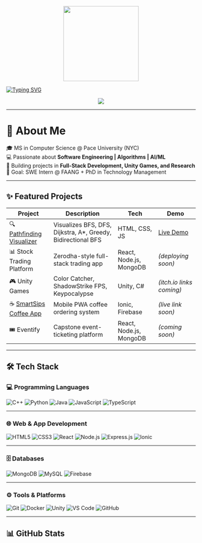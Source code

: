 <!-- Animated Astronaut -->
<p align="center">
  <img src="https://i.giphy.com/media/QNFhOolVeCzPQ2Mx85/giphy.gif" width="200"/>
</p>

<!-- Typing Intro -->
[![Typing SVG](https://readme-typing-svg.herokuapp.com?size=28&duration=4000&color=6A5ACD&center=true&vCenter=true&width=800&lines=Hey+there!+I'm+Riddhi+H.+Soni+👋;MS+CS+@+Pace+University+%7C+Software+Engineer;Exploring+AI%2C+Full-Stack%2C+and+Games)](https://git.io/typing-svg)

<!-- Banner -->
<p align="center">
  <img src="https://capsule-render.vercel.app/api?type=waving&color=0:ADD8E6,100:FFB6C1&height=200&section=header&text=Riddhi%20H.%20Soni&fontSize=38&fontAlignY=35&animation=fadeIn&fontColor=333333" />
</p>

---

# 👋 About Me  
🎓 MS in Computer Science @ Pace University (NYC)  
💻 Passionate about **Software Engineering | Algorithms | AI/ML**  
🚀 Building projects in **Full-Stack Development, Unity Games, and Research**  
🎯 Goal: SWE Intern @ FAANG + PhD in Technology Management  

---

## ✨ Featured Projects  

| Project | Description | Tech | Demo |
|---------|-------------|------|------|
| 🔍 [Pathfinding Visualizer](https://riddhi511.github.io/PathfindingVisualizer/) | Visualizes BFS, DFS, Dijkstra, A*, Greedy, Bidirectional BFS | HTML, CSS, JS | [Live Demo](https://riddhi511.github.io/PathfindingVisualizer/) |
| 📊 Stock Trading Platform | Zerodha-style full-stack trading app | React, Node.js, MongoDB | *(deploying soon)* |
| 🎮 Unity Games | Color Catcher, ShadowStrike FPS, Keypocalypse | Unity, C# | *(itch.io links coming)* |
| ☕ [SmartSips Coffee App](#) | Mobile PWA coffee ordering system | Ionic, Firebase | *(live link soon)* |
| 🎟 Eventify | Capstone event-ticketing platform | React, Node.js, MongoDB | *(coming soon)* |

---

## 🛠 Tech Stack  

<p align="center">

### 💻 Programming Languages  
![C++](https://img.shields.io/badge/C++-blue?logo=cplusplus&logoColor=white&style=for-the-badge) 
![Python](https://img.shields.io/badge/Python-yellow?logo=python&logoColor=white&style=for-the-badge) 
![Java](https://img.shields.io/badge/Java-red?logo=coffeescript&logoColor=white&style=for-the-badge) 
![JavaScript](https://img.shields.io/badge/JavaScript-black?logo=javascript&logoColor=yellow&style=for-the-badge) 
![TypeScript](https://img.shields.io/badge/TypeScript-3178C6?logo=typescript&logoColor=white&style=for-the-badge)

---

### 🌐 Web & App Development  
![HTML5](https://img.shields.io/badge/HTML5-orange?logo=html5&logoColor=white&style=for-the-badge)
![CSS3](https://img.shields.io/badge/CSS3-blue?logo=css3&logoColor=white&style=for-the-badge)
![React](https://img.shields.io/badge/React-61DAFB?logo=react&logoColor=black&style=for-the-badge) 
![Node.js](https://img.shields.io/badge/Node.js-339933?logo=nodedotjs&logoColor=white&style=for-the-badge) 
![Express.js](https://img.shields.io/badge/Express.js-000000?logo=express&logoColor=white&style=for-the-badge) 
![Ionic](https://img.shields.io/badge/Ionic-3880FF?logo=ionic&logoColor=white&style=for-the-badge)

---

### 🗄 Databases  
![MongoDB](https://img.shields.io/badge/MongoDB-47A248?logo=mongodb&logoColor=white&style=for-the-badge) 
![MySQL](https://img.shields.io/badge/MySQL-4479A1?logo=mysql&logoColor=white&style=for-the-badge) 
![Firebase](https://img.shields.io/badge/Firebase-FFCA28?logo=firebase&logoColor=black&style=for-the-badge)

---

### ⚙️ Tools & Platforms  
![Git](https://img.shields.io/badge/Git-F05032?logo=git&logoColor=white&style=for-the-badge)
![Docker](https://img.shields.io/badge/Docker-2496ED?logo=docker&logoColor=white&style=for-the-badge)
![Unity](https://img.shields.io/badge/Unity-000000?logo=unity&logoColor=white&style=for-the-badge)
![VS Code](https://img.shields.io/badge/VS%20Code-007ACC?logo=visualstudiocode&logoColor=white&style=for-the-badge)
![GitHub](https://img.shields.io/badge/GitHub-181717?logo=github&logoColor=white&style=for-the-badge)

</p>

---

## 📊 GitHub Stats  

<p align="center">
  <img src="https://github-readme-stats.v
